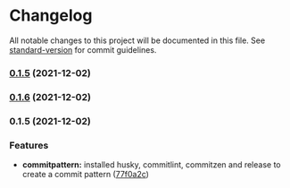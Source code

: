 # Changelog

All notable changes to this project will be documented in this file. See [standard-version](https://github.com/conventional-changelog/standard-version) for commit guidelines.

### [0.1.5](https://github.com/facily-tech/vue-components/compare/v0.1.6...v0.1.5) (2021-12-02)

### [0.1.6](https://github.com/facily-tech/vue-components/compare/v0.1.5...v0.1.6) (2021-12-02)

### 0.1.5 (2021-12-02)


### Features

* **commitpattern:** installed husky, commitlint, commitzen and release to create a commit pattern ([77f0a2c](https://github.com/facily-tech/vue-components/commit/77f0a2c2a2f3aa1b1a20207b668a399e7603067b))
